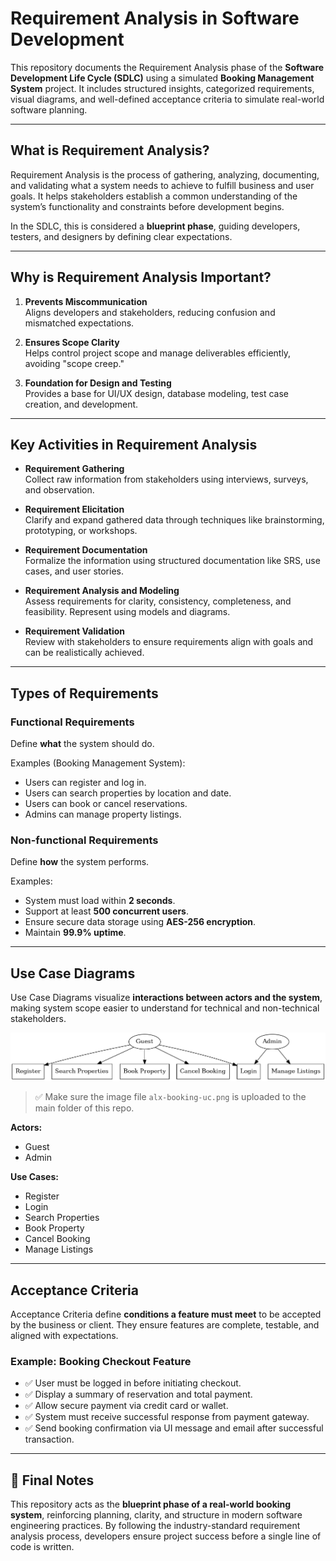 # Requirement Analysis in Software Development

This repository documents the Requirement Analysis phase of the **Software Development Life Cycle (SDLC)** using a simulated **Booking Management System** project. It includes structured insights, categorized requirements, visual diagrams, and well-defined acceptance criteria to simulate real-world software planning.

---

## What is Requirement Analysis?

Requirement Analysis is the process of gathering, analyzing, documenting, and validating what a system needs to achieve to fulfill business and user goals. It helps stakeholders establish a common understanding of the system’s functionality and constraints before development begins.

In the SDLC, this is considered a **blueprint phase**, guiding developers, testers, and designers by defining clear expectations.

---

## Why is Requirement Analysis Important?

1. **Prevents Miscommunication**  
   Aligns developers and stakeholders, reducing confusion and mismatched expectations.

2. **Ensures Scope Clarity**  
   Helps control project scope and manage deliverables efficiently, avoiding "scope creep."

3. **Foundation for Design and Testing**  
   Provides a base for UI/UX design, database modeling, test case creation, and development.

---

## Key Activities in Requirement Analysis

- **Requirement Gathering**  
  Collect raw information from stakeholders using interviews, surveys, and observation.

- **Requirement Elicitation**  
  Clarify and expand gathered data through techniques like brainstorming, prototyping, or workshops.

- **Requirement Documentation**  
  Formalize the information using structured documentation like SRS, use cases, and user stories.

- **Requirement Analysis and Modeling**  
  Assess requirements for clarity, consistency, completeness, and feasibility. Represent using models and diagrams.

- **Requirement Validation**  
  Review with stakeholders to ensure requirements align with goals and can be realistically achieved.

---

## Types of Requirements

### Functional Requirements
Define **what** the system should do.

Examples (Booking Management System):
- Users can register and log in.
- Users can search properties by location and date.
- Users can book or cancel reservations.
- Admins can manage property listings.

### Non-functional Requirements
Define **how** the system performs.

Examples:
- System must load within **2 seconds**.
- Support at least **500 concurrent users**.
- Ensure secure data storage using **AES-256 encryption**.
- Maintain **99.9% uptime**.

---

## Use Case Diagrams

Use Case Diagrams visualize **interactions between actors and the system**, making system scope easier to understand for technical and non-technical stakeholders.

![Booking Use Case Diagram](https://raw.githubusercontent.com/ami798/requirement-analysis/main/alx-booking-uc.png)

> ✅ Make sure the image file `alx-booking-uc.png` is uploaded to the main folder of this repo.

**Actors:**
- Guest  
- Admin  

**Use Cases:**
- Register  
- Login  
- Search Properties  
- Book Property  
- Cancel Booking  
- Manage Listings  

---

## Acceptance Criteria

Acceptance Criteria define **conditions a feature must meet** to be accepted by the business or client. They ensure features are complete, testable, and aligned with expectations.

### Example: Booking Checkout Feature

- ✅ User must be logged in before initiating checkout.  
- ✅ Display a summary of reservation and total payment.  
- ✅ Allow secure payment via credit card or wallet.  
- ✅ System must receive successful response from payment gateway.  
- ✅ Send booking confirmation via UI message and email after successful transaction.

---

## 📌 Final Notes

This repository acts as the **blueprint phase of a real-world booking system**, reinforcing planning, clarity, and structure in modern software engineering practices. By following the industry-standard requirement analysis process, developers ensure project success before a single line of code is written.
